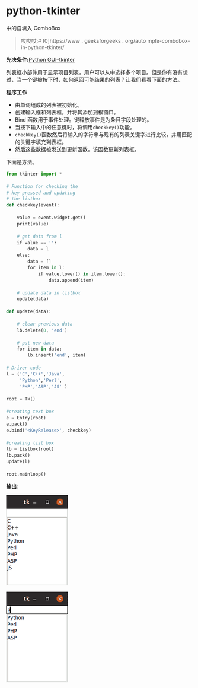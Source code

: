 # python-tkinter

中的自填入 ComboBox

> 哎哎哎:# t0]https://www . geeksforgeeks . org/auto mple-combobox-in-python-tkinter/

**先决条件:**[Python GUI–tkinter](https://www.geeksforgeeks.org/python-gui-tkinter/)

列表框小部件用于显示项目列表，用户可以从中选择多个项目。但是你有没有想过，当一个键被按下时，如何返回可能结果的列表？让我们看看下面的方法。

**程序工作**

*   由单词组成的列表被初始化。
*   创建输入框和列表框，并将其添加到根窗口。
*   Bind 函数用于事件处理。键释放事件是为条目字段处理的。
*   当按下输入中的任意键时，将调用`checkkey()`功能。
*   `checkkey()`函数然后将输入的字符串与现有的列表关键字进行比较，并用匹配的关键字填充列表框。
*   然后这些数据被发送到更新函数，该函数更新列表框。

下面是方法。

```py
from tkinter import *

# Function for checking the
# key pressed and updating
# the listbox
def checkkey(event):

    value = event.widget.get()
    print(value)

    # get data from l
    if value == '':
        data = l
    else:
        data = []
        for item in l:
            if value.lower() in item.lower():
                data.append(item)                

    # update data in listbox
    update(data)

def update(data):

    # clear previous data
    lb.delete(0, 'end')

    # put new data
    for item in data:
        lb.insert('end', item)

# Driver code
l = ('C','C++','Java',
     'Python','Perl',
     'PHP','ASP','JS' )

root = Tk()

#creating text box 
e = Entry(root)
e.pack()
e.bind('<KeyRelease>', checkkey)

#creating list box
lb = Listbox(root)
lb.pack()
update(l)

root.mainloop()
```

**输出:**

![](img/93921a4fb225362f7576a44c5f77ba06.png)

![python-listbox](img/bda1e692d12f534afb8132420bd1bf79.png)